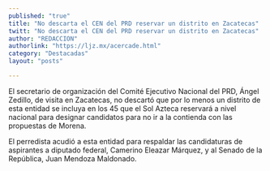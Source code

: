 ```yaml
---
published: "true"
title: "No descarta el CEN del PRD reservar un distrito en Zacatecas"
twitt: "No descarta el CEN del PRD reservar un distrito en Zacatecas"
author: "REDACCION"
authorlink: "https://ljz.mx/acercade.html"
category: "Destacadas"
layout: "posts"

---
```



El secretario de organización del Comité Ejecutivo Nacional del PRD, Ángel Zedillo, de visita en Zacatecas, no descartó que por lo menos un distrito de esta entidad se incluya en los 45 que el Sol Azteca reservará a nivel nacional para designar candidatos para no ir a la contienda con las propuestas de Morena.  

  El perredista acudió a esta entidad para respaldar las candidaturas de aspirantes a diputado federal, Camerino Eleazar Márquez, y al Senado de la República, Juan Mendoza Maldonado.

